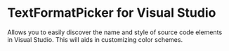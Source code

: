 
TextFormatPicker for Visual Studio
================================

Allows you to easily discover the name and style of source code elements in Visual Studio. This will aids in customizing color schemes.